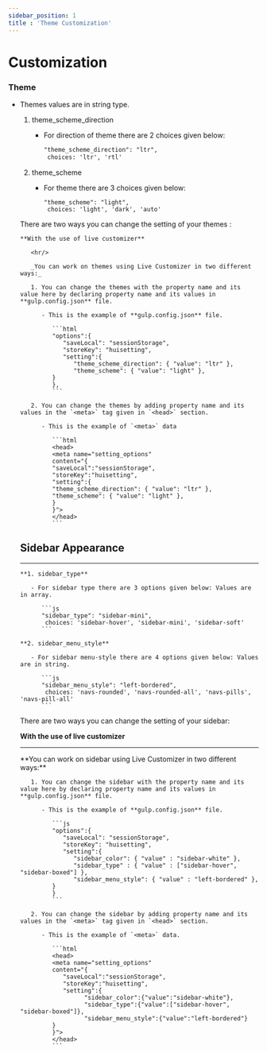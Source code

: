 ```yaml
---
sidebar_position: 1
title : 'Theme Customization'
---
```


# Customization


<div className="border-bottom border-dark mb-4"></div>

### Theme
- Themes values are in string type.

   1. theme_scheme_direction

         - For direction of theme there are 2 choices given below:

            ```html
            "theme_scheme_direction": "ltr",
             choices: 'ltr', 'rtl'
            ```
   
   2. theme_scheme

         - For theme there are 3 choices given below:

            ```
            "theme_scheme": "light",
             choices: 'light', 'dark', 'auto'
            ```

   There are two ways you can change the setting of your themes :

      **With the use of live customizer**

         <hr/>

         _You can work on themes using Live Customizer in two different ways:_

         1. You can change the themes with the property name and its value here by declaring property name and its values in **gulp.config.json** file.

            - This is the example of **gulp.config.json** file.

               ```html
               "options":{
                  "saveLocal": "sessionStorage",
                  "storeKey": "huisetting",
                  "setting":{
                     "theme_scheme_direction": { "value": "ltr" },
                     "theme_scheme": { "value": "light" },
               }
               },
               ```

         2. You can change the themes by adding property name and its values in the `<meta>` tag given in `<head>` section.

            - This is the example of `<meta>` data

               ```html
               <head>
               <meta name="setting_options"
               content="{
               "saveLocal":"sessionStorage",
               "storeKey":"huisetting",
               "setting":{
               "theme_scheme_direction": { "value": "ltr" },
               "theme_scheme": { "value": "light" },
               }
               }">
               </head>
               ```

   ## Sidebar Appearance
   <hr/>

      **1. sidebar_type**

         - For sidebar type there are 3 options given below: Values are in array.

            ```js
            "sidebar_type": "sidebar-mini",
             choices: 'sidebar-hover', 'sidebar-mini', 'sidebar-soft'
            ```

      **2. sidebar_menu_style**

         - For sidebar menu-style there are 4 options given below: Values are in string.

            ```js
            "sidebar_menu_style": "left-bordered",
             choices: 'navs-rounded', 'navs-rounded-all', 'navs-pills', 'navs-pill-all'
            ```
   There are two ways you can change the setting of your sidebar:

   **With the use of live customizer**
   <hr/>
      **You can work on sidebar using Live Customizer in two different ways:**

         1. You can change the sidebar with the property name and its value here by declaring property name and its values in **gulp.config.json** file.

            - This is the example of **gulp.config.json** file.

               ```js
               "options":{
                  "saveLocal": "sessionStorage",
                  "storeKey": "huisetting",
                  "setting":{
                     "sidebar_color": { "value" : "sidebar-white" },
                     "sidebar_type" : { "value" : ["sidebar-hover", "sidebar-boxed"] },
                     "sidebar_menu_style": { "value" : "left-bordered" },
               }
               }
               ```

         2. You can change the sidebar by adding property name and its values in the `<meta>` tag given in `<head>` section.

            - This is the example of `<meta>` data.

               ```html
               <head>
               <meta name="setting_options"
               content="{
                  "saveLocal":"sessionStorage",
                  "storeKey":"huisetting",
                  "setting":{
                        "sidebar_color":{"value":"sidebar-white"},
                        "sidebar_type":{"value":["sidebar-hover", "sidebar-boxed"]},
                        "sidebar_menu_style":{"value":"left-bordered"}
               }
               }">
               </head>
               ```
